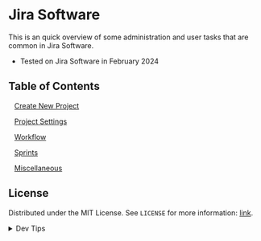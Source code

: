 # Jira Software

<!-- OVERVIEW -->
This is an quick overview of some administration and user tasks that are common in Jira Software.

* Tested on Jira Software in February 2024

<!-- TOC -->
## Table of Contents

<kbd></kbd> &nbsp;&nbsp; [Create New Project](new-project/README.md#user-content-create-new-project) <br>

<kbd></kbd> &nbsp;&nbsp; [Project Settings](project-settings/README.md#user-content-custom-workflows) <br>

<kbd></kbd> &nbsp;&nbsp; [Workflow](workflow/README.md#user-content-groups) <br>

<kbd></kbd> &nbsp;&nbsp; [Sprints](sprints/README.md#user-content-groups) <br>

<kbd></kbd> &nbsp;&nbsp; [Miscellaneous](misc/README.md#user-content-miscellaneous) <br>

<!-- LICENSE -->
## License
Distributed under the MIT License. See `LICENSE` for more information: [link](LICENSE).

<details><summary>Dev Tips</summary>
make git m="add commit message"
</details>
